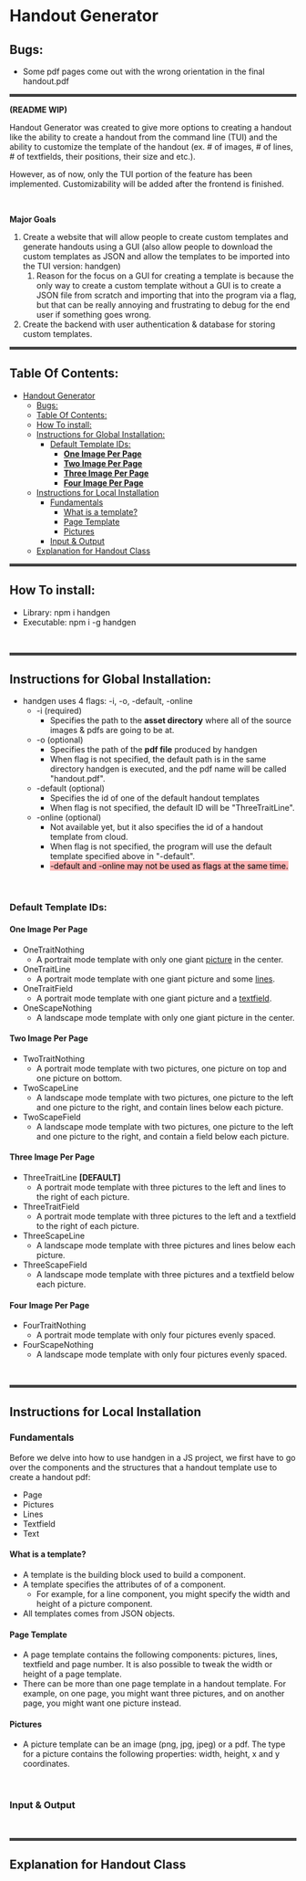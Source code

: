 # Handout Generator

## Bugs:
- Some pdf pages come out with the wrong orientation in the final handout.pdf

<hr style="border: 2px solid hsla(0, 0%, 25%, 1); background-color: hsla(0, 0%, 25%, 1)">

**(README WIP)**

Handout Generator was created to give more options to creating a handout like the ability to create a handout from the command line (TUI) and the ability to customize the template of the handout (ex. # of images, # of lines, # of textfields, their positions, their size and etc.). 

However, as of now, only the TUI portion of the feature has been implemented. Customizability will be added after the frontend is finished.

<br>

**Major Goals**
1. Create a website that will allow people to create custom templates and generate handouts using a GUI (also allow people to download the custom templates as JSON and allow the templates to be imported into the TUI version: handgen)
   1. Reason for the focus on a GUI for creating a template is because the only way to create a custom template without a GUI is to create a JSON file from scratch and importing that into the program via a flag, but that can be really annoying and frustrating to debug for the end user if something goes wrong.
2. Create the backend with user authentication & database for storing custom templates.




<hr style="border: 2px solid hsla(0, 0%, 25%, 1); background-color: hsla(0, 0%, 25%, 1)">

## Table Of Contents:
- [Handout Generator](#handout-generator)
  - [Bugs:](#bugs)
  - [Table Of Contents:](#table-of-contents)
  - [How To install:](#how-to-install)
  - [Instructions for Global Installation:](#instructions-for-global-installation)
    - [Default Template IDs:](#default-template-ids)
      - [**One Image Per Page**](#one-image-per-page)
      - [**Two Image Per Page**](#two-image-per-page)
      - [**Three Image Per Page**](#three-image-per-page)
      - [**Four Image Per Page**](#four-image-per-page)
  - [Instructions for Local Installation](#instructions-for-local-installation)
    - [Fundamentals](#fundamentals)
      - [What is a template?](#what-is-a-template)
      - [Page Template](#page-template)
      - [Pictures](#pictures)
    - [Input \& Output](#input--output)
  - [Explanation for Handout Class](#explanation-for-handout-class)

<hr style="border: 2px solid hsla(0, 0%, 25%, 1); background-color: hsla(0, 0%, 25%, 1)">

## How To install:
<ul>
  <li>Library: npm i handgen</li>
  <li>Executable: npm i -g handgen</li>
</ul>

<br>
<hr style="border: 2px solid hsla(0, 0%, 25%, 1); background-color: hsla(0, 0%, 25%, 1)">

## Instructions for Global Installation:

- handgen uses 4 flags: -i, -o, -default, -online
  - -i (required)
    - Specifies the path to the **asset directory** where all of the source images & pdfs are going to be at.
  - -o (optional)
    - Specifies the path of the **pdf file** produced by handgen
    - When flag is not specified, the default path is in the same directory handgen is executed, and the pdf name will be called "handout.pdf".
  - -default (optional)
    - Specifies the id of one of the default handout templates
    - When flag is not specified, the default ID will be "ThreeTraitLine".
  - -online (optional)
    - Not available yet, but it also specifies the id of a handout template from cloud.
    - When flag is not specified, the program will use the default template specified above in "-default".
    - <mark style="background-color: hsla(0, 100%, 80%, 0.7)">-default and -online may not be used as flags at the same time.</mark>

<br>

### Default Template IDs:

#### **One Image Per Page**
  - OneTraitNothing
    - A portrait mode template with only one giant [picture](./documentation/definition.md) in the center.
  - OneTraitLine
    - A portrait mode template with one giant picture and some [lines](./documentation/definition.md).
  - OneTraitField
    - A portrait mode template with one giant picture and a [textfield](./documentation/definition.md).
  - OneScapeNothing
    - A landscape mode template with only one giant picture in the center. 

#### **Two Image Per Page**
  - TwoTraitNothing
    - A portrait mode template with two pictures, one picture on top and one picture on bottom.
  - TwoScapeLine
    - A landscape mode template with two pictures, one picture to the left and one picture to the right, and contain lines below each picture.
  - TwoScapeField
    - A landscape mode template with two pictures, one picture to the left and one picture to the right, and contain a field below each picture.

#### **Three Image Per Page**
  - ThreeTraitLine **[DEFAULT]**
    - A portrait mode template with three pictures to the left and lines to the right of each picture.
  - ThreeTraitField
    - A portrait mode template with three pictures to the left and a textfield to the right of each picture.
  - ThreeScapeLine
    - A landscape mode template with three pictures and lines below each picture.
  - ThreeScapeField
    - A landscape mode template with three pictures and a textfield below each picture.

#### **Four Image Per Page**
  - FourTraitNothing
    - A portrait mode template with only four pictures evenly spaced.
  - FourScapeNothing
    - A landscape mode template with only four pictures evenly spaced.

<br>
<hr style="border: 2px solid hsla(0, 0%, 25%, 1); background-color: hsla(0, 0%, 25%, 1)">

## Instructions for Local Installation

### Fundamentals

Before we delve into how to use handgen in a JS project, we first have to go over the components and the structures that a handout template use to create a handout pdf:
- Page
- Pictures
- Lines
- Textfield
- Text

#### What is a template?
- A template is the building block used to build a component. 
- A template specifies the attributes of of a component.
  - For example, for a line component, you might specify the width and height of a picture component.
- All templates comes from JSON objects.

#### Page Template

- A page template contains the following components: pictures, lines, textfield and page number. It is also possible to tweak the width or height of a page template.
- There can be more than one page template in a handout template. For example, on one page, you might want three pictures, and on another page, you might want one picture instead. 

#### Pictures

- A picture template can be an image (png, jpg, jpeg) or a pdf. The type for a picture contains the following properties: width, height, x and y coordinates.

<br>

### Input & Output

<br>
<hr style="border: 2px solid hsla(0, 0%, 25%, 1); background-color: hsla(0, 0%, 25%, 1)">

## Explanation for Handout Class

